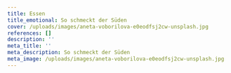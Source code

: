 ```yaml
---
title: Essen
title_emotional: So schmeckt der Süden
cover: /uploads/images/aneta-voborilova-e0eodfsj2cw-unsplash.jpg
references: []
description: ''
meta_title: ''
meta_description: So schmeckt der Süden
meta_image: /uploads/images/aneta-voborilova-e0eodfsj2cw-unsplash.jpg
---
```


